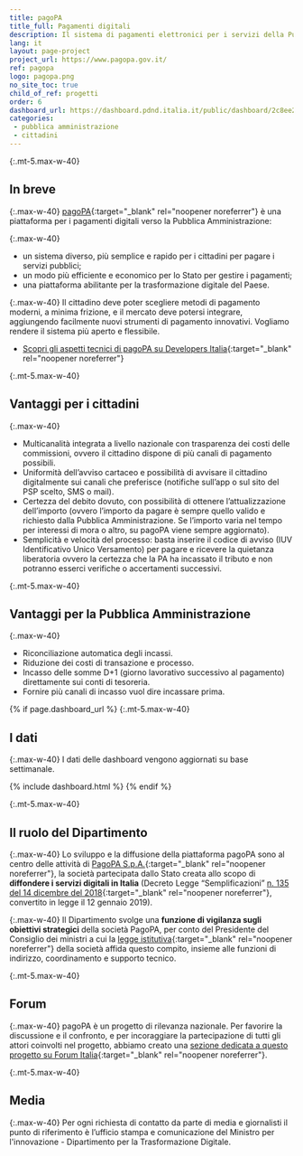 ```yaml
---
title: pagoPA
title_full: Pagamenti digitali
description: Il sistema di pagamenti elettronici per i servizi della Pubblica Amministrazione
lang: it
layout: page-project
project_url: https://www.pagopa.gov.it/
ref: pagopa
logo: pagopa.png
no_site_toc: true
child_of_ref: progetti
order: 6
dashboard_url: https://dashboard.pdnd.italia.it/public/dashboard/2c8ee2ee-fa84-4dbf-8b6a-e7fb5f9ca950
categories:
 - pubblica amministrazione
 - cittadini
---
```



{:.mt-5.max-w-40}
## In breve

{:.max-w-40}
[pagoPA](https://www.pagopa.gov.it/){:target="_blank" rel="noopener noreferrer"} è una piattaforma per i pagamenti digitali verso la Pubblica Amministrazione:

{:.max-w-40}
* un sistema diverso, più semplice e rapido per i cittadini per pagare i servizi pubblici; 
* un modo più efficiente e economico per lo Stato per gestire i pagamenti; 
* una piattaforma abilitante per la trasformazione digitale del Paese.

{:.max-w-40}
Il cittadino deve poter scegliere metodi di pagamento moderni, a minima frizione, e il mercato deve potersi integrare, aggiungendo facilmente nuovi strumenti di pagamento innovativi. Vogliamo rendere il sistema più aperto e flessibile.

* [Scopri gli aspetti tecnici di pagoPA su Developers Italia](https://developers.italia.it/it/pagopa/){:target="_blank" rel="noopener noreferrer"}

{:.mt-5.max-w-40}
## Vantaggi per i cittadini

{:.max-w-40}
* Multicanalità integrata a livello nazionale con trasparenza dei costi delle commissioni, ovvero il cittadino dispone di più canali di pagamento possibili.
* Uniformità dell’avviso cartaceo e possibilità di avvisare il cittadino digitalmente sui canali che preferisce (notifiche sull’app o sul sito del PSP scelto, SMS o mail).
* Certezza del debito dovuto, con possibilità di ottenere l’attualizzazione dell’importo (ovvero l’importo da pagare è sempre quello valido e richiesto dalla Pubblica Amministrazione. Se l’importo varia nel tempo per interessi di mora o altro, su pagoPA viene sempre aggiornato).
* Semplicità e velocità del processo: basta inserire il codice di avviso (IUV Identificativo Unico Versamento) per pagare e ricevere la quietanza liberatoria ovvero la certezza che la PA ha incassato il tributo e non potranno esserci verifiche o accertamenti successivi.

{:.mt-5.max-w-40}
## Vantaggi per la Pubblica Amministrazione

{:.max-w-40}
* Riconciliazione automatica degli incassi.
* Riduzione dei costi di transazione e processo.
* Incasso delle somme D+1 (giorno lavorativo successivo al pagamento) direttamente sui conti di tesoreria.
* Fornire più canali di incasso vuol dire incassare prima.

{% if page.dashboard_url %}
{:.mt-5.max-w-40}
## I dati

{:.max-w-40}
I dati delle dashboard vengono aggiornati su base settimanale. 

{% include dashboard.html %}
{% endif %}

{:.mt-5.max-w-40}
## Il ruolo del Dipartimento

{:.max-w-40}
Lo sviluppo e la diffusione della piattaforma pagoPA sono al centro delle attività di [PagoPA S.p.A.](https://www.pagopa.gov.it/it/pagopa-spa/){:target="_blank" rel="noopener noreferrer"}, la società partecipata dallo Stato creata allo scopo di **diffondere i servizi digitali in Italia** (Decreto Legge “Semplificazioni” [n. 135 del 14 dicembre del 2018](https://www.gazzettaufficiale.it/eli/id/2018/12/14/18G00163/sg){:target="_blank" rel="noopener noreferrer"}, convertito in legge il 12 gennaio 2019). 

{:.max-w-40}
Il Dipartimento svolge una **funzione di vigilanza sugli obiettivi strategici** della società PagoPA, per conto del Presidente del Consiglio dei ministri a cui la [legge istitutiva](https://www.gazzettaufficiale.it/eli/id/2018/12/14/18G00163/sg){:target="_blank" rel="noopener noreferrer"} della società affida questo compito, insieme alle funzioni di indirizzo, coordinamento e supporto tecnico. 

{:.mt-5.max-w-40}
## Forum

{:.max-w-40}
pagoPA è un progetto di rilevanza nazionale. Per favorire la discussione e il confronto, e per incoraggiare la partecipazione di tutti gli attori coinvolti nel progetto, abbiamo creato una [sezione dedicata a questo progetto su Forum Italia](https://forum.italia.it/c/pagopa){:target="_blank" rel="noopener noreferrer"}.

{:.mt-5.max-w-40}
## Media

{:.max-w-40}
Per ogni richiesta di contatto da parte di media e giornalisti il punto di riferimento è l’ufficio stampa e comunicazione del Ministro per l'innovazione - Dipartimento per la Trasformazione Digitale.
